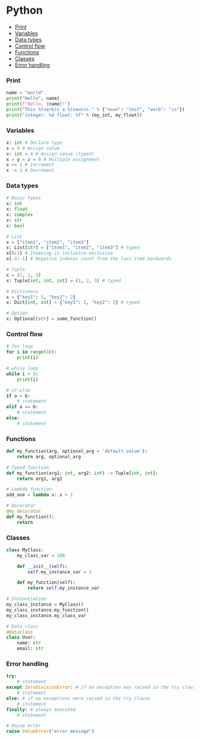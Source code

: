 # Python

- [Print](#print)
- [Variables](#variables)
- [Data types](#data-types)
- [Control flow](#control-flow)
- [Functions](#functions)
- [Classes](#classes)
- [Error handling](#error-handling)

### Print

```python
name = "world"
print("Hello", name)
print(f"Hello, {name}!")
print("This %(verb)s a %(noun)s." % {"noun": "test", "verb": "is"})
print("integer: %d float: %f" % (my_int, my_float))
```

### Variables

```python
x: int # Declare type
x = 4 # Assign value
x: int = 4 # Assign value (typed)
x = y = z = 0 # Multiple assignment
x += 1 # Increment
x -= 1 # Decrement
```

### Data types

```python
# Basic types
x: int
x: float
x: complex
x: str
x: bool

# List
x = ["item1", "item2", "item3"]
x: List[str] = ["item1", "item2", "item3"] # typed
x[0:3] # Indexing is inclusive-exclusive
x[-3:-1] # Negative indexes count from the last item backwards

# Tuple
x = (1, 2, 3)
x: Tuple[int, int, int] = (1, 2, 3) # typed

# Dictionary
x = {"key1": 1, "key2": 2}
x: Dict[int, int] = {"key1": 1, "key2": 2} # typed

# Option
x: Optional[str] = some_function()
```

### Control flow

```python
# for loop
for i in range(10):
    print(i)

# while loop
while i < 3:
    print(i)

# if-else
if a < b:
    # statement
elif a == b:
    # statement
else:
    # statement
```

### Functions

```python
def my_function(arg, optional_arg = 'default value'):
    return arg, optional_arg

# Typed function
def my_function(arg1: int, arg2: int) -> Tuple[int, int]:
    return arg1, arg2

# Lambda function
add_one = lambda x: x + 1

# Decorator
@my_decorator
def my_function():
    return
```

### Classes

```python
class MyClass:
    my_class_var = 100

    def __init__(self):
        self.my_instance_var = 3

    def my_function(self):
        return self.my_instance_var

# Instantiation
my_class_instance = MyClass()
my_class_instance.my_function()
my_class_instance.my_class_var

# Data class
@dataclass
class User:
    name: str
    email: str
```

### Error handling

```python
try:
    # statement
except ZeroDivisionError: # if an exception was raised in the try clause
    # statement
else: # if no exceptions were raised in the try clause
    # statement
finally: # always executed
    # statement

# Raise error
raise ValueError("error message")
```
